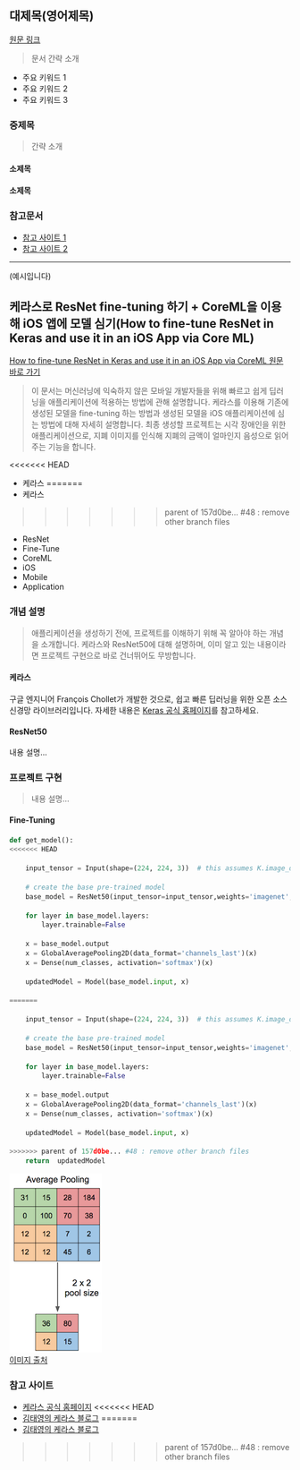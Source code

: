 ## 대제목(영어제목)
[원문 링크]()
> 문서 간략 소개

* 주요 키워드 1
* 주요 키워드 2
* 주요 키워드 3

### 중제목
> 간략 소개

#### 소제목

#### 소제목

### 참고문서
* [참고 사이트 1]()
* [참고 사이트 2]()

----
(예시입니다)

## 케라스로 ResNet fine-tuning 하기 + CoreML을 이용해 iOS 앱에 모델 심기(How to fine-tune ResNet in Keras and use it in an iOS App via Core ML)
[How to fine-tune ResNet in Keras and use it in an iOS App via CoreML 원문 바로 가기](https://heartbeat.fritz.ai/how-to-fine-tune-resnet-in-keras-and-use-it-in-an-ios-app-via-core-ml-ee7fd84c1b26)
> 이 문서는 머신러닝에 익숙하지 않은 모바일 개발자들을 위해 빠르고 쉽게 딥러닝을 애플리케이션에 적용하는 방법에 관해 설명합니다. 케라스를 이용해 기존에 생성된 모델을 fine-tuning 하는 방법과 생성된 모델을 iOS 애플리케이션에 심는 방법에 대해 자세히 설명합니다. 최종 생성할 프로젝트는 시각 장애인을 위한 애플리케이션으로, 지폐 이미지를 인식해 지폐의 금액이 얼마인지 음성으로 읽어주는 기능을 합니다.

<<<<<<< HEAD
* 케라스
=======
* 케라스 
>>>>>>> parent of 157d0be... #48 : remove other branch files
* ResNet
* Fine-Tune
* CoreML
* iOS
* Mobile
* Application


### 개념 설명
> 애플리케이션을 생성하기 전에, 프로젝트를 이해하기 위해 꼭 알아야 하는 개념을 소개합니다. 케라스와 ResNet50에 대해 설명하며, 이미 알고 있는 내용이라면 프로젝트 구현으로 바로 건너뛰어도 무방합니다.

#### 케라스
구글 엔지니어 François Chollet가 개발한 것으로, 쉽고 빠른 딥러닝을 위한 오픈 소스 신경망 라이브러리입니다. 자세한 내용은 [Keras 공식 홈페이지](https://keras.io)를 참고하세요.

#### ResNet50
내용 설명...


### 프로젝트 구현
> 내용 설명...

#### Fine-Tuning

```python
def get_model():
<<<<<<< HEAD

    input_tensor = Input(shape=(224, 224, 3))  # this assumes K.image_data_format() == 'channels_last'

    # create the base pre-trained model
    base_model = ResNet50(input_tensor=input_tensor,weights='imagenet',include_top=False)

    for layer in base_model.layers:
        layer.trainable=False

    x = base_model.output
    x = GlobalAveragePooling2D(data_format='channels_last')(x)
    x = Dense(num_classes, activation='softmax')(x)

    updatedModel = Model(base_model.input, x)

=======
  
    input_tensor = Input(shape=(224, 224, 3))  # this assumes K.image_data_format() == 'channels_last'
	
    # create the base pre-trained model
    base_model = ResNet50(input_tensor=input_tensor,weights='imagenet',include_top=False)
	
    for layer in base_model.layers:
        layer.trainable=False
	
    x = base_model.output
    x = GlobalAveragePooling2D(data_format='channels_last')(x)
    x = Dense(num_classes, activation='softmax')(x)
	
    updatedModel = Model(base_model.input, x)
	
>>>>>>> parent of 157d0be... #48 : remove other branch files
    return  updatedModel
```

![average pooling image](media/01_0.png)  
[이미지 출처](https://pythonmachinelearning.pro/introduction-to-convolutional-neural-networks-for-vision-tasks/)

### 참고 사이트
* [케라스 공식 홈페이지](https://keras.io)
<<<<<<< HEAD
* [김태영의 케라스 블로그](https://keras.io)
=======
* [김태영의 케라스 블로그](https://keras.io)
>>>>>>> parent of 157d0be... #48 : remove other branch files
